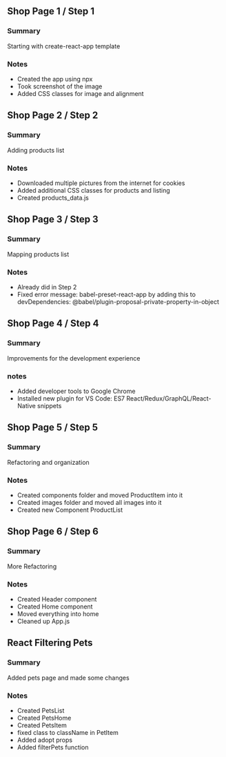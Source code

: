 ## Shop Page 1 / Step 1
### Summary
Starting with create-react-app template

### Notes
- Created the app using npx 
- Took screenshot of the image
- Added CSS classes for image and alignment 

## Shop Page 2 / Step 2
### Summary
Adding products list

### Notes
- Downloaded multiple pictures from the internet for cookies
- Added additional CSS classes for products and listing
- Created products_data.js


## Shop Page 3 / Step 3
### Summary
Mapping products list

### Notes
- Already did in Step 2
- Fixed error message: babel-preset-react-app by adding this to devDependencies: @babel/plugin-proposal-private-property-in-object

## Shop Page 4 / Step 4
### Summary
Improvements for the development experience

### notes
- Added developer tools to Google Chrome
- Installed new plugin for VS Code: ES7 React/Redux/GraphQL/React-Native snippets


## Shop Page 5 / Step 5
### Summary
Refactoring and organization

### Notes
- Created components folder and moved ProductItem into it
- Created images folder and moved all images into it
- Created new Component ProductList


## Shop Page 6 / Step 6
### Summary
More Refactoring

### Notes
- Created Header component
- Created Home component
- Moved everything into home
- Cleaned up App.js


## React Filtering Pets
### Summary
Added pets page and made some changes

### Notes
- Created PetsList
- Created PetsHome
- Created PetsItem
- fixed class to className in PetItem
- Added adopt props
- Added filterPets function